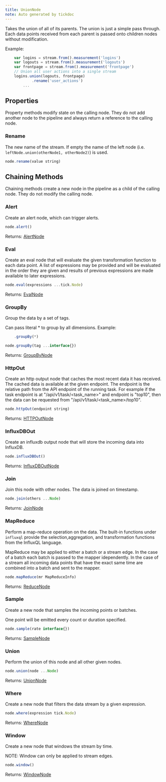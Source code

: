 ```yaml
---
title: UnionNode
note: Auto generated by tickdoc
---
```


Takes the union of all of its parents. 
The union is just a simple pass through. 
Each data points received from each parent is passed onto children nodes 
without modification. 

Example: 


```javascript
    var logins = stream.from().measurement('logins')
    var logouts = stream.from().measurement('logouts')
    var frontpage = stream.from().measurement('frontpage')
    // Union all user actions into a single stream
    logins.union(logouts, frontpage)
            .rename('user_actions')
        ...
```



Properties
----------

Property methods modify state on the calling node. They do not add another node to the pipeline and always return a reference to the calling node.

### Rename

The new name of the stream. 
If empty the name of the left node 
(i.e. `leftNode.union(otherNode1, otherNode2)`) is used. 


```javascript
node.rename(value string)
```


Chaining Methods
----------------

Chaining methods create a new node in the pipeline as a child of the calling node. They do not modify the calling node.

### Alert

Create an alert node, which can trigger alerts. 


```javascript
node.alert()
```

Returns: [AlertNode](/docs/kapacitor/v0.1/tick/alert_node.html)


### Eval

Create an eval node that will evaluate the given transformation function to each data point. 
A list of expressions may be provided and will be evaluated in the order they are given 
and results of previous expressions are made available to later expressions. 


```javascript
node.eval(expressions ...tick.Node)
```

Returns: [EvalNode](/docs/kapacitor/v0.1/tick/eval_node.html)


### GroupBy

Group the data by a set of tags. 

Can pass literal * to group by all dimensions. 
Example: 


```javascript
    .groupBy(*)
```



```javascript
node.groupBy(tag ...interface{})
```

Returns: [GroupByNode](/docs/kapacitor/v0.1/tick/group_by_node.html)


### HttpOut

Create an http output node that caches the most recent data it has received. 
The cached data is available at the given endpoint. 
The endpoint is the relative path from the API endpoint of the running task. 
For example if the task endpoint is at &#34;/api/v1/task/&lt;task_name&gt;&#34; and endpoint is 
&#34;top10&#34;, then the data can be requested from &#34;/api/v1/task/&lt;task_name&gt;/top10&#34;. 


```javascript
node.httpOut(endpoint string)
```

Returns: [HTTPOutNode](/docs/kapacitor/v0.1/tick/http_out_node.html)


### InfluxDBOut

Create an influxdb output node that will store the incoming data into InfluxDB. 


```javascript
node.influxDBOut()
```

Returns: [InfluxDBOutNode](/docs/kapacitor/v0.1/tick/influx_d_b_out_node.html)


### Join

Join this node with other nodes. The data is joined on timestamp. 


```javascript
node.join(others ...Node)
```

Returns: [JoinNode](/docs/kapacitor/v0.1/tick/join_node.html)


### MapReduce

Perform a map-reduce operation on the data. 
The built-in functions under `influxql` provide the 
selection,aggregation, and transformation functions 
from the InfluxQL language. 

MapReduce may be applied to either a batch or a stream edge. 
In the case of a batch each batch is passed to the mapper idependently. 
In the case of a stream all incoming data points that have 
the exact same time are combined into a batch and sent to the mapper. 


```javascript
node.mapReduce(mr MapReduceInfo)
```

Returns: [ReduceNode](/docs/kapacitor/v0.1/tick/reduce_node.html)


### Sample

Create a new node that samples the incoming points or batches. 

One point will be emitted every count or duration specified. 


```javascript
node.sample(rate interface{})
```

Returns: [SampleNode](/docs/kapacitor/v0.1/tick/sample_node.html)


### Union

Perform the union of this node and all other given nodes. 


```javascript
node.union(node ...Node)
```

Returns: [UnionNode](/docs/kapacitor/v0.1/tick/union_node.html)


### Where

Create a new node that filters the data stream by a given expression. 


```javascript
node.where(expression tick.Node)
```

Returns: [WhereNode](/docs/kapacitor/v0.1/tick/where_node.html)


### Window

Create a new node that windows the stream by time. 

NOTE: Window can only be applied to stream edges. 


```javascript
node.window()
```

Returns: [WindowNode](/docs/kapacitor/v0.1/tick/window_node.html)

